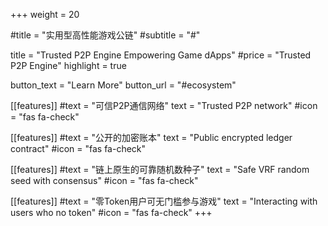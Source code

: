 +++
weight = 20

#title = "实用型高性能游戏公链"
#subtitle = "#"

title = "Trusted P2P Engine Empowering Game dApps"
#price = "Trusted P2P Engine"
highlight = true

button_text = "Learn More"
button_url = "#ecosystem"

[[features]]
  #text = "可信P2P通信网络"
  text = "Trusted P2P network"
  #icon = "fas fa-check"

[[features]]
  #text = "公开的加密账本"
  text = "Public encrypted ledger contract"
  #icon = "fas fa-check"
  
[[features]]
  #text = "链上原生的可靠随机数种子"
  text = "Safe VRF random seed with consensus"
  #icon = "fas fa-check"
  
[[features]]
  #text = "零Token用户可无门槛参与游戏"
  text = "Interacting with users who no token"
  #icon = "fas fa-check"
+++
